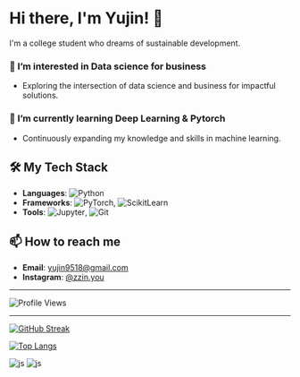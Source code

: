 # Hi there, I'm Yujin! 👋

I'm a college student who dreams of sustainable development.

### 👀 I’m interested in Data science for business
- Exploring the intersection of data science and business for impactful solutions.

### 🌱 I’m currently learning **Deep Learning & Pytorch**
- Continuously expanding my knowledge and skills in machine learning.

## 🛠️ My Tech Stack
- **Languages**: ![Python](https://img.shields.io/badge/-Python-3776AB?style=flat-square&logo=python&logoColor=white)
- **Frameworks**: ![PyTorch](https://img.shields.io/badge/-PyTorch-EE4C2C?style=flat-square&logo=PyTorch&logoColor=white), ![ScikitLearn](https://img.shields.io/badge/-ScikitLearn-F7931E?style=flat-square&logo=scikitlearn&logoColor=white)
- **Tools**: ![Jupyter](https://img.shields.io/badge/-Jupyter-F37626?style=flat-square&logo=Jupyter&logoColor=white), ![Git](https://img.shields.io/badge/-Git-F05032?style=flat-square&logo=git&logoColor=white)

## 📫 How to reach me
- **Email**: [yujin9518@gmail.com](mailto:yujin9518@gmail.com)
- **Instagram**: [@zzin.you](https://www.instagram.com/zzin.you/)

---

![Profile Views](https://yyj.oopy.io/)

---

[![GitHub Streak](https://streak-stats.demolab.com?user=youjin00&theme=transparent&exclude_days=Sun%2CSat)](https://git.io/streak-stats)

[![Top Langs](https://github-readme-stats.vercel.app/api/top-langs/?username=youjin00&theme=transparent&show_icons=true)](https://github.com/anuraghazra/github-readme-stats)

![js](https://img.shields.io/badge/Python-3776AB?style=for-the-badge&logo=python&logoColor=white)
![js](https://img.shields.io/badge/HTML5-E34F26?style=for-the-badge&logo=html5&logoColor=white)
<!---
youjin00/youjin00 is a ✨ special ✨ repository because its `README.md` (this file) appears on your GitHub profile.
You can click the Preview link to take a look at your changes.
--->
